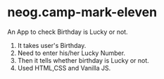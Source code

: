 # neog.camp-mark-eleven

An App to check Birthday is Lucky or not.

1.  It takes user's Birthday.
2.  Need to enter his/her Lucky Number.
3.  Then it tells whether birthday is Lucky or not.
4.  Used HTML,CSS and Vanilla JS.
